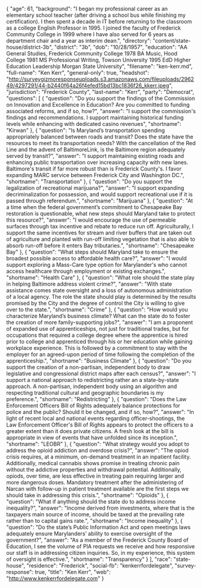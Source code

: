 {
  "age": 61,
  "background": "I began my professional career as an elementary school teacher (after driving a school bus while finishing my certification). I then spent a decade in IT before returning to the classroom as a college English Professor in 1995. I joined the faculty of Frederick Community College in 1999 where I have also served for 6 years as department chair and a year as interim dean.",
  "directory": "content/state-house/district-3b",
  "district": "3b",
  "dob": "10/28/1957",
  "education": "AA General Studies, Frederick Community College 1978 BA Music, Hood College 1981 MS Professional Writing, Towson University 1995 EdD Higher Education Leadership Morgan State University",
  "filename": "ken-kerr.md",
  "full-name": "Ken Kerr",
  "general-only": true,
  "headshot": "http://surveygizmoresponseuploads.s3.amazonaws.com/fileuploads/296249/4297291/44-b2440f64a26f4efed15bd13bc1836f26_kkerr.jpeg",
  "jurisdiction": "Frederick County",
  "last-name": "Kerr",
  "party": "Democrat",
  "questions": [
    {
      "question": "Do you support the findings of the Commission on Innovation and Excellence in Education? Are you committed to funding associated reforms, and if so, how?",
      "answer": "I support the commission's findings and recommendations. I support maintaining historical funding levels while enhancing with dedicated casino revenues",
      "shortname": "Kirwan"
    },
    {
      "question": "Is Maryland’s transportation spending appropriately balanced between roads and transit? Does the state have the resources to meet its transportation needs? With the cancellation of the Red Line and the advent of BaltimoreLink, is the Baltimore region adequately served by transit?",
      "answer": "I support maintaining existing roads and enhancing public transportation over increasing capacity with new lanes. Baltimore's transit if far more robust than is Frederick County's. I favor expanding MARC service between Frederick City and Washington DC.",
      "shortname": "Transportation"
    },
    {
      "question": "Do you support the legalization of recreational marijuana?",
      "answer": "I support expanding decriminalization for possession, and would support recreational use if it is passed through referendum.",
      "shortname": "Marijuana"
    },
    {
      "question": "At a time when the federal government’s commitment to Chesapeake Bay restoration is questionable, what new steps should Maryland take to protect this resource?",
      "answer": "I would encourage the use of permeable surfaces through tax incentive and rebate to reduce run off. Agriculturally, I support the same incentives for stream and river buffers that are taken out of agriculture and planted with run-off limiting vegetation that is also able to absorb run-off before it enters Bay tributaries.",
      "shortname": "Chesapeake Bay"
    },
    {
      "question": "What steps should Maryland take to ensure the broadest possible access to affordable health care?",
      "answer": "I would support exploring a Mass-Care type option for Marylander's who cannot access healthcare through employment or existing exchanges.",
      "shortname": "Health Care"
    },
    {
      "question": "What role should the state play in helping Baltimore address violent crime?",
      "answer": "With state assistance comes state oversight and a loss of autonomous administration of a local agency. The role the state should play is determined by the results promised by the City and the degree of control the City is willing to give over to the state.",
      "shortname": "Crime"
    },
    {
      "question": "How would you characterize Maryland’s business climate? What can the state do to foster the creation of more family-supporting jobs?",
      "answer": "I am a proponent of expanded use of apprenticeships, not just for traditional trades, but for occupations that required a college degree where the apprentice is hired prior to college and apprenticed through his or her education while gaining workplace experience. This is followed by a commitment to stay with the employer for an agreed-upon period of time following the completion of the apprenticeship.",
      "shortname": "Business Climate"
    },
    {
      "question": "Do you support the creation of a non-partisan, independent body to draw legislative and congressional district maps after each census?",
      "answer": "I support a national approach to redistricting rather an a state-by-state approach. A non-partisan, independent body using an algorithm and respecting traditional cultural and geographic boundaries is my preference.",
      "shortname": "Redistricting"
    },
    {
      "question": "Does the Law Enforcement Officers Bill of Rights adequately balance protections for police and the public? Should it be changed, and if so, how?",
      "answer": "In light of recent local and national events regarding officer-shootings, the Law Enforcement Officer's Bill of Rights appears to protect the officers to a greater extent than it does private citizens. A fresh look at the bill is appropriate in view of events that have unfolded since its inception.",
      "shortname": "LEOBR"
    },
    {
      "question": "What strategy would you adopt to address the opioid addiction and overdose crisis?",
      "answer": "The opiod crisis requires, at a minimum, on-demand treatment in an inpatient facility. Additionally, medical cannabis shows promise in treating chronic pain without the addictive properties and withdrawal potential. Additionally, opiods, over time, are less effective in treating pain requiring larger and more dangerous doses. Mandatory treatment after the administering of Narcan with follow-up in patient treatment available are the first steps we should take in addressing this crisis.",
      "shortname": "Opioids"
    },
    {
      "question": "What if anything should the state do to address income inequality?",
      "answer": "Income derived from investments, where that is the taxpayers main source of income, should be taxed at the prevailing rate rather than to capital gains rate.",
      "shortname": "Income inequality"
    },
    {
      "question": "Do the state’s Public Information Act and open meetings laws adequately ensure Marylanders’ ability to exercise oversight of the government?",
      "answer": "As a member of the Frederick County Board of Education, I see the volume of PIA requests we receive and how responsive our staff is in addressing citizen inquiries. So, in my experience, this system of oversight is effective.",
      "shortname": "Transparency"
    }
  ],
  "race": "state-house",
  "residence": "Frederick",
  "social-fb": "kenkerrfordelegate",
  "survey-response": true,
  "title": "Ken Kerr",
  "web": "http://www.kenkerrfordelegate.com"
}

